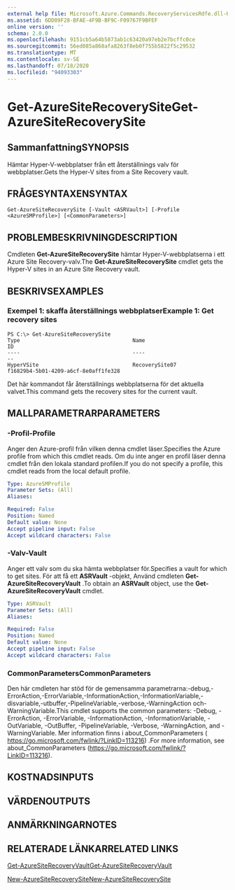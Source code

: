 ```yaml
---
external help file: Microsoft.Azure.Commands.RecoveryServicesRdfe.dll-Help.xml
ms.assetid: 6DD09F28-BFAE-4F9B-BF9C-F09767F9BFEF
online version: ''
schema: 2.0.0
ms.openlocfilehash: 9151cb5a64b5873ab1c63420a97eb2e7bcffc0ce
ms.sourcegitcommit: 56ed085a868afa8263f8eb0f755b5822f5c29532
ms.translationtype: MT
ms.contentlocale: sv-SE
ms.lasthandoff: 07/18/2020
ms.locfileid: "94093303"
---
```

# <span data-ttu-id="4e6e2-101">Get-AzureSiteRecoverySite</span><span class="sxs-lookup"><span data-stu-id="4e6e2-101">Get-AzureSiteRecoverySite</span></span>

## <span data-ttu-id="4e6e2-102">Sammanfattning</span><span class="sxs-lookup"><span data-stu-id="4e6e2-102">SYNOPSIS</span></span>
<span data-ttu-id="4e6e2-103">Hämtar Hyper-V-webbplatser från ett återställnings valv för webbplatser.</span><span class="sxs-lookup"><span data-stu-id="4e6e2-103">Gets the Hyper-V sites from a Site Recovery vault.</span></span>

## <span data-ttu-id="4e6e2-104">FRÅGESYNTAXEN</span><span class="sxs-lookup"><span data-stu-id="4e6e2-104">SYNTAX</span></span>

```
Get-AzureSiteRecoverySite [-Vault <ASRVault>] [-Profile <AzureSMProfile>] [<CommonParameters>]
```

## <span data-ttu-id="4e6e2-105">PROBLEMBESKRIVNING</span><span class="sxs-lookup"><span data-stu-id="4e6e2-105">DESCRIPTION</span></span>
<span data-ttu-id="4e6e2-106">Cmdleten **Get-AzureSiteRecoverySite** hämtar Hyper-V-webbplatserna i ett Azure Site Recovery-valv.</span><span class="sxs-lookup"><span data-stu-id="4e6e2-106">The **Get-AzureSiteRecoverySite** cmdlet gets the Hyper-V sites in an Azure Site Recovery vault.</span></span>

## <span data-ttu-id="4e6e2-107">BESKRIVS</span><span class="sxs-lookup"><span data-stu-id="4e6e2-107">EXAMPLES</span></span>

### <span data-ttu-id="4e6e2-108">Exempel 1: skaffa återställnings webbplatser</span><span class="sxs-lookup"><span data-stu-id="4e6e2-108">Example 1: Get recovery sites</span></span>
```
PS C:\> Get-AzureSiteRecoverySite
Type                                    Name                                    ID
----                                    ----                                    --
HyperVSite                              RecoverySite07                          f16829b4-5b01-4209-a6cf-8e0aff1fe328
```

<span data-ttu-id="4e6e2-109">Det här kommandot får återställnings webbplatserna för det aktuella valvet.</span><span class="sxs-lookup"><span data-stu-id="4e6e2-109">This command gets the recovery sites for the current vault.</span></span>

## <span data-ttu-id="4e6e2-110">MALLPARAMETRAR</span><span class="sxs-lookup"><span data-stu-id="4e6e2-110">PARAMETERS</span></span>

### <span data-ttu-id="4e6e2-111">-Profil</span><span class="sxs-lookup"><span data-stu-id="4e6e2-111">-Profile</span></span>
<span data-ttu-id="4e6e2-112">Anger den Azure-profil från vilken denna cmdlet läser.</span><span class="sxs-lookup"><span data-stu-id="4e6e2-112">Specifies the Azure profile from which this cmdlet reads.</span></span>
<span data-ttu-id="4e6e2-113">Om du inte anger en profil läser denna cmdlet från den lokala standard profilen.</span><span class="sxs-lookup"><span data-stu-id="4e6e2-113">If you do not specify a profile, this cmdlet reads from the local default profile.</span></span>

```yaml
Type: AzureSMProfile
Parameter Sets: (All)
Aliases: 

Required: False
Position: Named
Default value: None
Accept pipeline input: False
Accept wildcard characters: False
```

### <span data-ttu-id="4e6e2-114">-Valv</span><span class="sxs-lookup"><span data-stu-id="4e6e2-114">-Vault</span></span>
<span data-ttu-id="4e6e2-115">Anger ett valv som du ska hämta webbplatser för.</span><span class="sxs-lookup"><span data-stu-id="4e6e2-115">Specifies a vault for which to get sites.</span></span>
<span data-ttu-id="4e6e2-116">För att få ett **ASRVault** -objekt, Använd cmdleten **Get-AzureSiteRecoveryVault** .</span><span class="sxs-lookup"><span data-stu-id="4e6e2-116">To obtain an **ASRVault** object, use the **Get-AzureSiteRecoveryVault** cmdlet.</span></span>

```yaml
Type: ASRVault
Parameter Sets: (All)
Aliases: 

Required: False
Position: Named
Default value: None
Accept pipeline input: False
Accept wildcard characters: False
```

### <span data-ttu-id="4e6e2-117">CommonParameters</span><span class="sxs-lookup"><span data-stu-id="4e6e2-117">CommonParameters</span></span>
<span data-ttu-id="4e6e2-118">Den här cmdleten har stöd för de gemensamma parametrarna:-debug,-ErrorAction,-ErrorVariable,-InformationAction,-InformationVariable,-disvariable,-utbuffer,-PipelineVariable,-verbose,-WarningAction och-WarningVariable.</span><span class="sxs-lookup"><span data-stu-id="4e6e2-118">This cmdlet supports the common parameters: -Debug, -ErrorAction, -ErrorVariable, -InformationAction, -InformationVariable, -OutVariable, -OutBuffer, -PipelineVariable, -Verbose, -WarningAction, and -WarningVariable.</span></span> <span data-ttu-id="4e6e2-119">Mer information finns i about_CommonParameters ( https://go.microsoft.com/fwlink/?LinkID=113216) .</span><span class="sxs-lookup"><span data-stu-id="4e6e2-119">For more information, see about_CommonParameters (https://go.microsoft.com/fwlink/?LinkID=113216).</span></span>

## <span data-ttu-id="4e6e2-120">KOSTNADS</span><span class="sxs-lookup"><span data-stu-id="4e6e2-120">INPUTS</span></span>

## <span data-ttu-id="4e6e2-121">VÄRDEN</span><span class="sxs-lookup"><span data-stu-id="4e6e2-121">OUTPUTS</span></span>

## <span data-ttu-id="4e6e2-122">ANMÄRKNINGAR</span><span class="sxs-lookup"><span data-stu-id="4e6e2-122">NOTES</span></span>

## <span data-ttu-id="4e6e2-123">RELATERADE LÄNKAR</span><span class="sxs-lookup"><span data-stu-id="4e6e2-123">RELATED LINKS</span></span>

[<span data-ttu-id="4e6e2-124">Get-AzureSiteRecoveryVault</span><span class="sxs-lookup"><span data-stu-id="4e6e2-124">Get-AzureSiteRecoveryVault</span></span>](./Get-AzureSiteRecoveryVault.md)

[<span data-ttu-id="4e6e2-125">New-AzureSiteRecoverySite</span><span class="sxs-lookup"><span data-stu-id="4e6e2-125">New-AzureSiteRecoverySite</span></span>](./New-AzureSiteRecoverySite.md)


